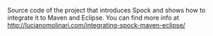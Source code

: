 Source code of the project that introduces Spock and shows how to integrate it to Maven and Eclipse.
You can find more info at http://lucianomolinari.com/integrating-spock-maven-eclipse/
